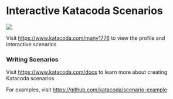 # Interactive Katacoda Scenarios

[![](http://shields.katacoda.com/katacoda/many1776/count.svg)](https://www.katacoda.com/many1776 "Get your profile on Katacoda.com")

Visit https://www.katacoda.com/many1776 to view the profile and interactive scenarios

### Writing Scenarios
Visit https://www.katacoda.com/docs to learn more about creating Katacoda scenarios

For examples, visit https://github.com/katacoda/scenario-example
